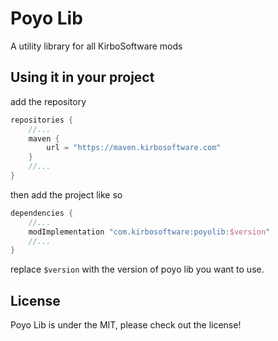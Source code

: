 # Poyo Lib

A utility library for all KirboSoftware mods

## Using it in your project
add the repository
```groovy
repositories {
    //...
    maven {
        url = "https://maven.kirbosoftware.com"
    }
    //...
}
```
then add the project like so
```groovy
dependencies {
    //...
    modImplementation "com.kirbosoftware:poyolib:$version"
    //...
}
```
replace `$version` with the version of poyo lib you want to use.

## License

Poyo Lib is under the MIT, please check out the license!
